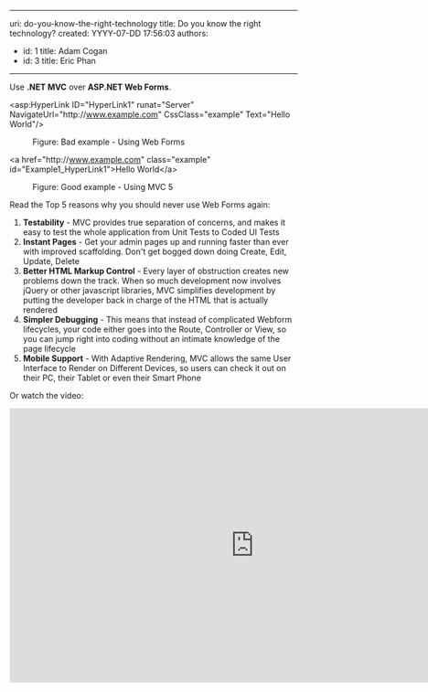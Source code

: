 

---
uri: do-you-know-the-right-technology
title: Do you know the right technology?
created: YYYY-07-DD 17:56:03
authors:
  - id: 1
    title: Adam Cogan
  - id: 3
    title: Eric Phan
---




<span class='intro'> <p>Use <strong>.NET MVC</strong> over <strong>ASP.NET Web Forms</strong>.</p><dl class="bad"><p class="ssw15-rteElement-CodeArea">&lt;asp&#58;HyperLink
    ID=&quot;HyperLink1&quot;
    runat=&quot;Server&quot;
    NavigateUrl=&quot;http&#58;//www.example.com&quot; CssClass=&quot;example&quot;
    Text=&quot;Hello World&quot;/&gt;</p><dd>Figure&#58; Bad example - Using Web Forms</dd></dl><dl class="good"><p class="ssw15-rteElement-CodeArea">&lt;a href=&quot;http&#58;//www.example.com&quot; class=&quot;example&quot; id=&quot;Example1_HyperLink1&quot;&gt;Hello World&lt;/a&gt;</p><dd>Figure&#58; Good example - Using MVC 5</dd></dl><p>Read the Top 5 reasons why you should never use Web Forms again&#58;<br></p> </span>

<ol><li><strong>Testability</strong> - MVC provides true separation of concerns, and makes it easy to test the whole application from Unit Tests to Coded UI Tests</li><li><strong>Instant Pages</strong> - Get your admin pages up and running faster than ever with improved scaffolding. Don't get bogged down doing Create, Edit, Update, Delete</li><li><strong>Better HTML Markup Control</strong> - Every layer of obstruction creates new problems down the track. When so much development now involves jQuery or other javascript libraries, MVC simplifies development by putting the developer back in charge of the HTML that is actually rendered</li><li><strong>Simpler Debugging</strong> - This means that instead of complicated Webform lifecycles, your code either goes into the Route, Controller or View, so you can jump right into coding without an intimate knowledge of the page lifecycle</li><li><strong>Mobile Support</strong> - With Adaptive Rendering, MVC allows the same User Interface to Render on Different Devices, so users can check it out on their PC, their Tablet or even their Smart Phone</li></ol><p>Or watch the video&#58; ​<br></p>
                <iframe width="853" height="480" src="https&#58;//www.youtube.com/embed/0ugMkda9IBw?rel=0" frameborder="0"></iframe> <br>


